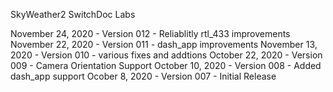 SkyWeather2
SwitchDoc Labs

November 24, 2020 - Version 012 - Reliablitly rtl_433 improvements 
November 22, 2020 - Version 011 - dash_app improvements 
November 13, 2020 - Version 010 - various fixes and addtions
October 22, 2020 - Version 009 - Camera Orientation Support 
October 10, 2020 - Version 008 - Added dash_app support
Ocober 8, 2020 - Version 007 - Initial Release
